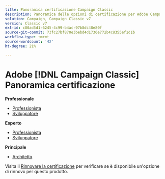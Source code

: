 ```yaml
---
title: Panoramica certificazione Campaign Classic
description: Panoramica delle opzioni di certificazione per Adobe Campaign Classic
solution: Campaign, Campaign Classic v7
version: Classic v7
exl-id: c80ad5d1-6245-4c99-b4ac-97b8dc48e80f
source-git-commit: 73fc27bf870e3bebd4d1736e772b4c8355ef1d1b
workflow-type: tm+mt
source-wordcount: '42'
ht-degree: 21%

---
```


# Adobe [!DNL Campaign Classic] Panoramica certificazione

**Professionale**

* [Professionista](/help/certifications/acc/acc-p-business.md) <!--AD0-E329-->
* [Sviluppatore](/help/certifications/acc/acc-p-developer.md) <!--AD0-E331-->

**Esperto**

* [Professionista](/help/certifications/acc/acc-e-business.md) <!--AD0-E327-->
* [Sviluppatore](/help/certifications/acc/acc-e-developer.md) <!--AD0-E330-->

**Principale**

* [Architetto](/help/certifications/acc/acc-m-developer.md) <!--AD0-E328-->

Visita il [Rinnovare la certificazione](/help/certifications/renew.md) per verificare se è disponibile un&#39;opzione di rinnovo per questo prodotto.
